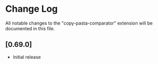 # Change Log

All notable changes to the "copy-pasta-comparator" extension will be documented in this file.

## [0.69.0]

- Initial release

